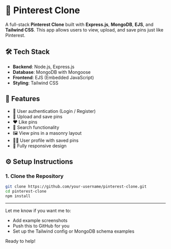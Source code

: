 # 📌 Pinterest Clone

A full-stack **Pinterest Clone** built with **Express.js**, **MongoDB**, **EJS**, and **Tailwind CSS**. This app allows users to view, upload, and save pins just like Pinterest.

## 🛠 Tech Stack

- **Backend**: Node.js, Express.js
- **Database**: MongoDB with Mongoose
- **Frontend**: EJS (Embedded JavaScript)
- **Styling**: Tailwind CSS

## 🚀 Features

- 🔐 User authentication (Login / Register)
- 📸 Upload and save pins
- ❤️ Like pins
- 🔎 Search functionality
- 🖼 View pins in a masonry layout
- 🙍‍♂️ User profile with saved pins
- 📱 Fully responsive design


## ⚙️ Setup Instructions

### 1. Clone the Repository

```bash
git clone https://github.com/your-username/pinterest-clone.git
cd pinterest-clone
npm install

```
---

Let me know if you want me to:

- Add example screenshots
- Push this to GitHub for you
- Set up the Tailwind config or MongoDB schema examples

Ready to help!


